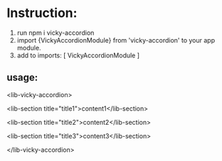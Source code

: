 # Instruction:
1. run npm i vicky-accordion
2. import {VickyAccordionModule} from 'vicky-accordion' to your app module.
3. add to imports: [
    VickyAccordionModule
  ]
## usage:

&lt;lib-vicky-accordion&gt;

  &lt;lib-section title="title1"&gt;content1&lt;/lib-section&gt;
  
  &lt;lib-section title="title2"&gt;content2&lt;/lib-section&gt;
  
  &lt;lib-section title="title3"&gt;content3&lt;/lib-section&gt;
  
&lt;/lib-vicky-accordion&gt;









